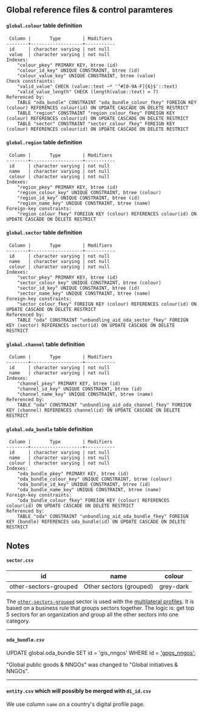 ## Global reference files & control paramteres

#### `global.colour` table definition
```
 Column |       Type        | Modifiers 
--------+-------------------+-----------
 id     | character varying | not null
 value  | character varying | not null
Indexes:
    "colour_pkey" PRIMARY KEY, btree (id)
    "colour_id_key" UNIQUE CONSTRAINT, btree (id)
    "colour_value_key" UNIQUE CONSTRAINT, btree (value)
Check constraints:
    "valid_value" CHECK (value::text ~* '^#[0-9A-F]{6}$'::text)
    "valid_value_length" CHECK (length(value::text) = 7)
Referenced by:
    TABLE "oda_bundle" CONSTRAINT "oda_bundle_colour_fkey" FOREIGN KEY (colour) REFERENCES colour(id) ON UPDATE CASCADE ON DELETE RESTRICT
    TABLE "region" CONSTRAINT "region_colour_fkey" FOREIGN KEY (colour) REFERENCES colour(id) ON UPDATE CASCADE ON DELETE RESTRICT
    TABLE "sector" CONSTRAINT "sector_colour_fkey" FOREIGN KEY (colour) REFERENCES colour(id) ON UPDATE CASCADE ON DELETE RESTRICT
```
#### `global.region` table definition
```
 Column |       Type        | Modifiers 
--------+-------------------+-----------
 id     | character varying | not null
 name   | character varying | not null
 colour | character varying | not null
Indexes:
    "region_pkey" PRIMARY KEY, btree (id)  
    "region_colour_key" UNIQUE CONSTRAINT, btree (colour)
    "region_id_key" UNIQUE CONSTRAINT, btree (id)
    "region_name_key" UNIQUE CONSTRAINT, btree (name)
Foreign-key constraints:
    "region_colour_fkey" FOREIGN KEY (colour) REFERENCES colour(id) ON UPDATE CASCADE ON DELETE RESTRICT
```
#### `global.sector` table definition
```
 Column |       Type        | Modifiers 
--------+-------------------+-----------
 id     | character varying | not null
 name   | character varying | not null
 colour | character varying | not null
Indexes:
    "sector_pkey" PRIMARY KEY, btree (id)
    "sector_colour_key" UNIQUE CONSTRAINT, btree (colour)
    "sector_id_key" UNIQUE CONSTRAINT, btree (id)
    "sector_name_key" UNIQUE CONSTRAINT, btree (name)
Foreign-key constraints:
    "sector_colour_fkey" FOREIGN KEY (colour) REFERENCES colour(id) ON UPDATE CASCADE ON DELETE RESTRICT
Referenced by:
    TABLE "oda" CONSTRAINT "unbundling_aid_oda_sector_fkey" FOREIGN KEY (sector) REFERENCES sector(id) ON UPDATE CASCADE ON DELETE RESTRICT
```
#### `global.channel` table definition
```
 Column |       Type        | Modifiers 
--------+-------------------+-----------
 id     | character varying | not null
 name   | character varying | not null
Indexes:
    "channel_pkey" PRIMARY KEY, btree (id)
    "channel_id_key" UNIQUE CONSTRAINT, btree (id)
    "channel_name_key" UNIQUE CONSTRAINT, btree (name)
Referenced by:
    TABLE "oda" CONSTRAINT "unbundling_aid_oda_channel_fkey" FOREIGN KEY (channel) REFERENCES channel(id) ON UPDATE CASCADE ON DELETE RESTRICT
```
#### `global.oda_bundle` table definition
```
 Column |       Type        | Modifiers 
--------+-------------------+-----------
 id     | character varying | not null
 name   | character varying | not null
 colour | character varying | not null
Indexes:
    "oda_bundle_pkey" PRIMARY KEY, btree (id)
    "oda_bundle_colour_key" UNIQUE CONSTRAINT, btree (colour)
    "oda_bundle_id_key" UNIQUE CONSTRAINT, btree (id)
    "oda_bundle_name_key" UNIQUE CONSTRAINT, btree (name)
Foreign-key constraints:
    "oda_bundle_colour_fkey" FOREIGN KEY (colour) REFERENCES colour(id) ON UPDATE CASCADE ON DELETE RESTRICT
Referenced by:
    TABLE "oda" CONSTRAINT "unbundling_aid_oda_bundle_fkey" FOREIGN KEY (bundle) REFERENCES oda_bundle(id) ON UPDATE CASCADE ON DELETE RESTRICT
```

## Notes

#### `sector.csv`

id|name|colour
---|---|---
other-sectors-grouped|Other sectors (grouped)|grey-dark

The [`other-sectors-grouped`](https://github.com/devinit/datahub-cms/blob/master/global/sector.csv#L16) sector is used with the [multilateral profiles](http://data.devinit.org/#!/multilaterals). It is based on a business rule that groups sectors together. The logic is: get top 5 sectors for an organization and group all the other sectors into one category.

---

#### `oda_bundle.csv`

UPDATE global.oda_bundle
SET id = 'gis_nngos' WHERE id = ['gpgs_nngos'](https://github.com/devinit/datahub-cms/blob/master/global/bundle.csv#L5);

"Global public goods & NNGOs" was changed to "Global initiatives & NNGOs".

---

#### `entity.csv` which will possibly be merged with `di_id.csv`

We use column `name` on a country's digital profile page.
